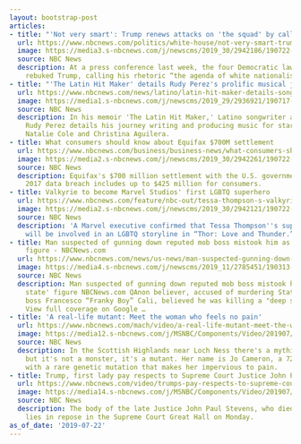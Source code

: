 ```yaml
---
layout: bootstrap-post
articles:
- title: "'Not very smart': Trump renews attacks on 'the squad' by calling them 'racist'"
  url: https://www.nbcnews.com/politics/white-house/not-very-smart-trump-renews-attacks-squad-n1032376
  image: https://media3.s-nbcnews.com/j/newscms/2019_30/2942186/190722-squad-tlaib-pressley-omar-ocasio-cortez-cs-1153a_81171fb1dfacc86d4d0af406950bf106.nbcnews-fp-1200-630.jpg
  source: NBC News
  description: At a press conference last week, the four Democratic lawmakers sharply
    rebuked Trump, calling his rhetoric “the agenda of white nationalists.”
- title: "'The Latin Hit Maker' details Rudy Perez's prolific musical journey"
  url: https://www.nbcnews.com/news/latino/latin-hit-maker-details-songwriter-producer-rudy-perez-s-prolific-n1030846
  image: https://media1.s-nbcnews.com/j/newscms/2019_29/2936921/190717-rudy-perez-al-0951_378d216767abe82cdd2660887b020571.nbcnews-fp-1200-630.jpg
  source: NBC News
  description: In his memoir 'The Latin Hit Maker,' Latino songwriter and producer
    Rudy Perez details his journey writing and producing music for stars like Beyoncé,
    Natalie Cole and Christina Aguilera.
- title: What consumers should know about Equifax $700M settlement
  url: https://www.nbcnews.com/business/business-news/what-consumers-should-know-about-equifax-700m-settlement-n1032386
  image: https://media2.s-nbcnews.com/j/newscms/2019_30/2942261/190722-equifax-cs-1221p_ce7da501f9f5225546281eb63b7af866.nbcnews-fp-1200-630.jpg
  source: NBC News
  description: Equifax's $700 million settlement with the U.S. government over a massive
    2017 data breach includes up to $425 million for consumers.
- title: Valkyrie to become Marvel Studios' first LGBTQ superhero
  url: https://www.nbcnews.com/feature/nbc-out/tessa-thompson-s-valkyrie-become-marvel-studios-first-lgbtq-superhero-n1032371
  image: https://media2.s-nbcnews.com/j/newscms/2019_30/2942121/190722-tessa-thompson-se-1129a_cab2fa0bf4673cb6de333111e203ca52.nbcnews-fp-1200-630.jpg
  source: NBC News
  description: 'A Marvel executive confirmed that Tessa Thompson''s superhero character
    will be involved in an LGBTQ storyline in “Thor: Love and Thunder.”'
- title: Man suspected of gunning down reputed mob boss mistook him as 'deep state'
    figure - NBCNews.com
  url: https://www.nbcnews.com/news/us-news/man-suspected-gunning-down-reputed-mob-boss-mistook-him-deep-n1032331
  image: https://media4.s-nbcnews.com/j/newscms/2019_11/2785451/190313-frank-cali-gambino-crime-boss-2013-ac-1159p_b118a5faa929253409003de0531b384b.nbcnews-fp-1200-630.jpg
  source: NBC News
  description: Man suspected of gunning down reputed mob boss mistook him as 'deep
    state' figure NBCNews.com QAnon believer, accused of murdering Staten Island mob
    boss Francesco “Franky Boy” Cali, believed he was killing a "deep state" figure.
    View full coverage on Google …
- title: 'A real-life mutant: Meet the woman who feels no pain'
  url: https://www.nbcnews.com/mach/video/a-real-life-mutant-meet-the-woman-who-feels-no-pain-64293445562
  image: https://media12.s-nbcnews.com/j/MSNBC/Components/Video/201907/d_mach_scotland_1907220.nbcnews-fp-1200-630.jpg
  source: NBC News
  description: In the Scottish Highlands near Loch Ness there's a mythical creature,
    but it's not a monster, it's a mutant. Her name is Jo Cameron, a 72-year-old retiree
    with a rare genetic mutation that makes her impervious to pain.
- title: Trump, first lady pay respects to Supreme Court Justice John Paul Stevens
  url: https://www.nbcnews.com/video/trumps-pay-respects-to-supreme-court-justice-john-paul-stevens-64290373951
  image: https://media14.s-nbcnews.com/j/MSNBC/Components/Video/201907/trumpstevens.nbcnews-fp-1200-630.jpg
  source: NBC News
  description: The body of the late Justice John Paul Stevens, who died on July 16,
    lies in repose in the Supreme Court Great Hall on Monday.
as_of_date: '2019-07-22'
---
```


